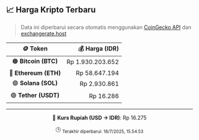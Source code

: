 

<!-- HARGA_KRIPTO -->
## 📈 Harga Kripto Terbaru

> Data ini diperbarui secara otomatis menggunakan [CoinGecko API](https://www.coingecko.com/) dan [exchangerate.host](https://exchangerate.host/)

<div align="center">

| 🪙 Token | 💰 Harga (IDR) |
|:------:|---------------:|
| 🟠 **Bitcoin (BTC)**   | Rp 1.930.203.652 |
| 🔵 **Ethereum (ETH)**  | Rp 58.647.194 |
| 🟣 **Solana (SOL)**    | Rp 2.930.861 |
| 🟢 **Tether (USDT)**   | Rp 16.286 |

---

💱 **Kurs Rupiah (USD → IDR)**: Rp 16.275

🕒 <sub>Terakhir diperbarui: 18/7/2025, 15.54.53</sub>

</div>
<!-- /HARGA_KRIPTO -->